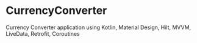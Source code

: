 # CurrencyConverter
Currency Converter application using Kotlin, Material Design, Hilt, MVVM, LiveData, Retrofit, Coroutines
